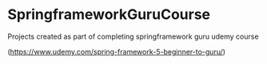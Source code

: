 # SpringframeworkGuruCourse
Projects created as part of completing springframework guru udemy course 

(https://www.udemy.com/spring-framework-5-beginner-to-guru/)
